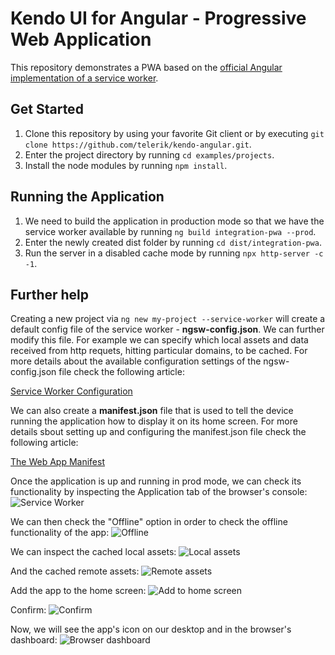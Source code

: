 # Kendo UI for Angular - Progressive Web Application

This repository demonstrates a PWA based on the <a href="https://angular.io/guide/service-worker-getting-started">official Angular implementation of a service worker</a>.

## Get Started

1. Clone this repository by using your favorite Git client or by executing ```git clone https://github.com/telerik/kendo-angular.git```.
1. Enter the project directory by running ```cd examples/projects```.
1. Install the node modules by running ```npm install```.

## Running the Application

1. We need to build the application in production mode so that we have the service worker available by running ```ng build integration-pwa --prod```.
2. Enter the newly created dist folder by running ```cd dist/integration-pwa```.
3. Run the server in a disabled cache mode by running ```npx http-server -c -1```.

## Further help

Creating a new project via ```ng new my-project --service-worker``` will create a default config file of the service worker - <b>ngsw-config.json</b>. We can further modify this file. For example we can specify which local assets and data received from http requets, hitting particular domains, to be cached. For more details about the available configuration settings of the ngsw-config.json file check the following article:

<a href="https://angular.io/guide/service-worker-config">Service Worker Configuration</a>

We can also create a <b>manifest.json</b> file that is used to tell the device running the application how to display it on its home screen. For more details sbout setting up and configuring the manifest.json file check the following article:

<a href="https://developers.google.com/web/fundamentals/web-app-manifest/?utm_source=devtools">The Web App Manifest</a>

Once the application is up and running in prod mode, we can check its functionality by inspecting the Application tab of the browser's console:
![Service Worker](https://github.com/telerik/kendo-angular-pwa/blob/master/src/assets/help_images/sw.png)

We can then check the "Offline" option in order to check the offline functionality of the app:
![Offline](https://github.com/telerik/kendo-angular-pwa/blob/master/src/assets/help_images/offline.png)

We can inspect the cached local assets:
![Local assets](https://github.com/telerik/kendo-angular-pwa/blob/master/src/assets/help_images/cached_local.png)

And the cached remote assets:
![Remote assets](https://github.com/telerik/kendo-angular-pwa/blob/master/src/assets/help_images/cached_remote.png)

Add the app to the home screen:
![Add to home screen](https://github.com/telerik/kendo-angular-pwa/blob/master/src/assets/help_images/add_to_home.png)

Confirm:
![Confirm](https://github.com/telerik/kendo-angular-pwa/blob/master/src/assets/help_images/confirm.png)

Now, we will see the app's icon on our desktop and in the browser's dashboard:
![Browser dashboard](https://github.com/telerik/kendo-angular-pwa/blob/master/src/assets/help_images/dashboard.png)



